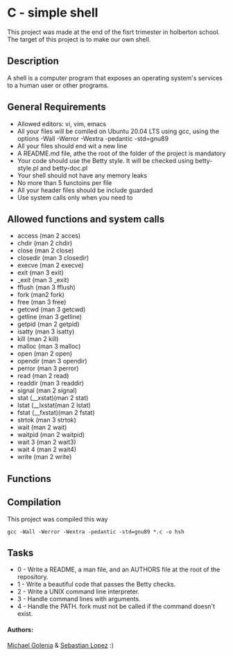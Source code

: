 # C - simple shell

This project was made at the end of the fisrt trimester in holberton school. The target of this project is to make our own shell.

## Description

A shell is a computer program that exposes an operating system's services to a human user or other programs.

## General Requirements

- Allowed editors: vi, vim, emacs
- All your files will be comiled on Ubuntu 20.04 LTS using gcc, using the options -Wall -Werror -Wextra -pedantic -std=gnu89
- All your files should end wit a new line
- A README.md file, athe the root of the folder of the project is mandatory
- Your code should use the Betty style. It will be checked using betty-style.pl and betty-doc.pl
- Your shell should not have any memory leaks
- No more than 5 functoins per file
- All your header files should be include guarded
- Use system calls only when you need to

## Allowed functions and system calls 

- access (man 2 acces)
- chdir (man 2 chdir)
- close (man 2 close)
- closedir (man 3 closedir)
- execve (man 2 execve)
- exit (man 3 exit)
- _exit (man 3 _exit)
- fflush (man 3 fflush)
- fork (man2 fork)
- free (man 3 free)
- getcwd (man 3 getcwd)
- getline (man 3 getline)
- getpid (man 2 getpid)
- isatty (man 3 isatty)
- kill (man 2 kill)
- malloc (man 3 malloc)
- open (man 2 open)
- opendir (man 3 opendir)
- perror (man 3 perror)
- read (man 2 read)
- readdir (man 3 readdir)
- signal (man 2 signal)
- stat (__xstat)(man 2 stat)
- lstat (__lxstat(man 2 lstat)
- fstat (__fxstat)(man 2 fstat)
- strtok (man 3 strtok)
- wait (man 2 wait)
- waitpid (man 2 waitpid)
- wait 3 (man 2 wait3)
- wait 4 (man 2 wait4)
- write (man 2 write)

## Functions



## Compilation

This project was compiled this way
```
gcc -Wall -Werror -Wextra -pedantic -std=gnu89 *.c -o hsh
```

## Tasks

- 0 - Write a README, a man file, and an AUTHORS file at the root of the repository.
- 1 - Write a beautiful code that passes the Betty checks.
- 2 - Write a UNIX command line interpreter.
- 3 - Handle command lines with arguments.
- 4 - Handle the PATH. fork must not be called if the command doesn't exist.

#### Authors:
[Michael Golenia](https://github.com/MichaelTwG) & [Sebastian Lopez](https://github.com/seba230903)
:)
